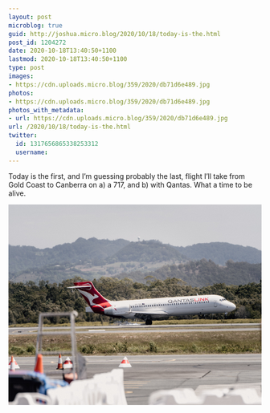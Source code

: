 ```yaml
---
layout: post
microblog: true
guid: http://joshua.micro.blog/2020/10/18/today-is-the.html
post_id: 1204272
date: 2020-10-18T13:40:50+1100
lastmod: 2020-10-18T13:40:50+1100
type: post
images:
- https://cdn.uploads.micro.blog/359/2020/db71d6e489.jpg
photos:
- https://cdn.uploads.micro.blog/359/2020/db71d6e489.jpg
photos_with_metadata:
- url: https://cdn.uploads.micro.blog/359/2020/db71d6e489.jpg
url: /2020/10/18/today-is-the.html
twitter:
  id: 1317656865338253312
  username: 
---
```

Today is the first, and I’m guessing probably the last, flight I’ll take from Gold Coast to Canberra on a) a 717, and b) with Qantas.
What a time to be alive.

<img src="uploads/2020/db71d6e489.jpg" width="600" height="400" alt="" />
